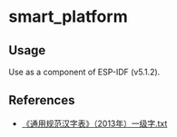 # smart_platform

## Usage

Use as a component of ESP-IDF (v5.1.2).

## References

- [《通用规范汉字表》（2013年）一级字.txt](https://github.com/zispace/hanzi-chars/blob/main/data-charlist/%E3%80%8A%E9%80%9A%E7%94%A8%E8%A7%84%E8%8C%83%E6%B1%89%E5%AD%97%E8%A1%A8%E3%80%8B%EF%BC%882013%E5%B9%B4%EF%BC%89%E4%B8%80%E7%BA%A7%E5%AD%97.txt)

